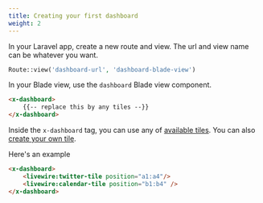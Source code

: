 ```yaml
---
title: Creating your first dashboard
weight: 2
---
```


In your Laravel app, create a new route and view. The url and view name can be whatever you want.

```php
Route::view('dashboard-url', 'dashboard-blade-view')
```

In your Blade view, use the `dashboard` Blade view component.

```html
<x-dashboard>
    {{-- replace this by any tiles --}}
</x-dashboard>
```

Inside the `x-dashboard` tag, you can use any of [available tiles](/laravel-dashboard/v1/adding-tiles/overview). You can also [create your own tile](/laravel-dashboard/v1/adding-tiles/creating-your-own-tile/).

Here's an example

```html
<x-dashboard>
    <livewire:twitter-tile position="a1:a4"/>
    <livewire:calendar-tile position="b1:b4" />
</x-dashboard>
```
